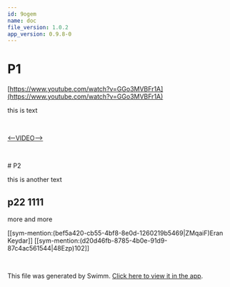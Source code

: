 ```yaml
---
id: 9ogem
name: doc
file_version: 1.0.2
app_version: 0.9.8-0
---
```


# P1

[https://www.youtube.com/watch?v=GGo3MVBFr1A](https://www.youtube.com/watch?v=GGo3MVBFr1A)

this is text

<br/>

[<--VIDEO-->](https://www.youtube.com/watch?v=GGo3MVBFr1A)

<br/>

\# P2

this is another text

## p22 1111

more and more

[[sym-mention:(bef5a420-cb55-4bf8-8e0d-1260219b5469|ZMqaiF)Eran Keydar]] [[sym-mention:(d20d46fb-8785-4b0e-91d9-87c4ac561544|48Ezp)102]]




<br/>

This file was generated by Swimm. [Click here to view it in the app](http://localhost:5000/repos/Z2l0aHViJTNBJTNBdDElM0ElM0FlcmFuLXN3aW1t/docs/9ogem).
